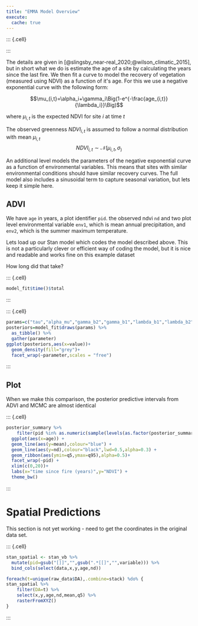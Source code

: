 ```yaml
---
title: "EMMA Model Overview"
execute: 
  cache: true
---
```



::: {.cell}

:::


The details are given in [@slingsby_near-real_2020;@wilson_climatic_2015], but in short what we do is estimate the age of a site by calculating the years since the last fire. We then fit a curve to model the recovery of vegetation (measured using NDVI) as a function of it's age. For this we use a negative exponential curve with the following form:

$$\mu_{i,t}=\alpha_i+\gamma_i\Big(1-e^{-\frac{age_{i,t}}{\lambda_i}}\Big)$$

where $\mu_{i,t}$ is the expected NDVI for site $i$ at time $t$

The observed greenness $NDVI_{i,t}$  is assumed to follow a normal distribution with mean $\mu_{i,t}$
$$NDVI_{i,t}\sim\mathcal{N}(\mu_{i,t},\sigma_)$$

An additional level models the parameters of the negative exponential curve as a function of environmental variables. This means that sites with similar environmental conditions should have similar recovery curves. The full model also includes a sinusoidal term to capture seasonal variation, but lets keep it simple here.  

## ADVI

We have `age` in years, a plot identifier `pid`. the observed ndvi `nd` and two plot level environmental variable `env1`, which is mean annual precipitation, and `env2`, which is the summer maximum temperature.  

Lets load up our Stan model which codes the model described above. This is not a particularly clever or efficient way of coding the model, but it is nice and readable and works fine on this example dataset  


How long did that take?


::: {.cell}

```{.r .cell-code}
model_fit$time()$total
```
:::




::: {.cell}

```{.r .cell-code}
params=c("tau","alpha_mu","gamma_b2","gamma_b1","lambda_b1","lambda_b2")
posteriors=model_fit$draws(params) %>% 
  as_tibble() %>% 
  gather(parameter)
ggplot(posteriors,aes(x=value))+
  geom_density(fill="grey")+
  facet_wrap(~parameter,scales = "free")
```
:::



## Plot

When we make this comparison, the posterior predictive intervals from ADVI and MCMC are almost identical


::: {.cell}

```{.r .cell-code}
posterior_summary %>% 
    filter(pid %in% as.numeric(sample(levels(as.factor(posterior_summary$pid)),20))) %>% # just show a few
  ggplot(aes(x=age)) +
  geom_line(aes(y=mean),colour="blue") +
  geom_line(aes(y=nd),colour="black",lwd=0.5,alpha=0.3) +
  geom_ribbon(aes(ymin=q5,ymax=q95),alpha=0.5)+
  facet_wrap(~pid) +
  xlim(c(0,20))+
  labs(x="time since fire (years)",y="NDVI") +
  theme_bw()
```
:::


# Spatial Predictions
This section is not yet working - need to get the coordinates in the original data set.


::: {.cell}

```{.r .cell-code}
stan_spatial <- stan_vb %>% 
  mutate(pid=gsub("[]]","",gsub(".*[[]","",variable))) %>% 
  bind_cols(select(data,x,y,age,nd))

foreach(t=unique(raw_data$DA),.combine=stack) %do% {
stan_spatial %>% 
    filter(DA=t) %>%
    select(x,y,age,nd,mean,q5) %>% 
    rasterFromXYZ()
}
```
:::

